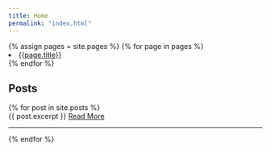 ```yaml
---
title: Home
permalink: "index.html"
---
```


<nav>
{% assign pages = site.pages %}
{% for page in pages %}
  <li><a href="{{page.url}}">{{page.title}}</a></li>
{% endfor %}
</nav>

## Posts

<div>
  {% for post in site.posts %}
    <div>
      {{ post.excerpt }}
      <a href="{{ post.url }}" target="_blank">Read More</a>
      <hr>
    </div>
  {% endfor %}
</div>

